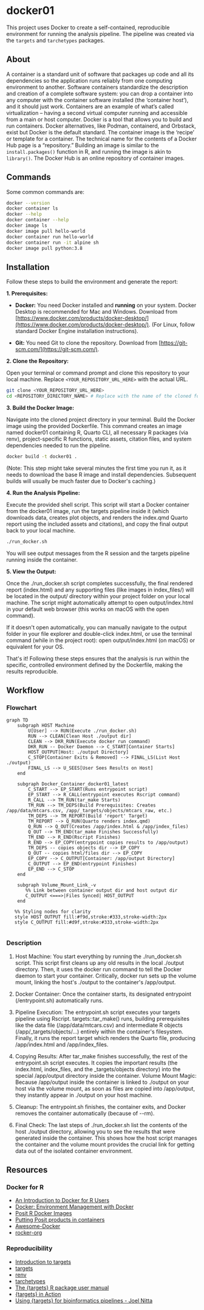 # docker01

This project uses Docker to create a self-contained, reproducible environment for running the analysis pipeline. The pipeline was created via the `targets` and `tarchetypes` packages.

## About

A container is a standard unit of software that packages up code and all its dependencies so the application runs reliably from one computing environment to another. Software containers standardize the description and creation of a complete software system: you can drop a container into any computer with the container software installed (the ‘container host’), and it should just work. Containers are an example of what’s called virtualization – having a second virtual computer running and accessible from a main or host computer. Docker is a tool that allows you to build and run containers. Docker alternatives, like Podman, containerd, and Orbstack, exist but Docker is the default standard. The container image is the ‘recipe’ or template for a container. The technical name for the contents of a Docker Hub page is a “repository.”  Building an image is similar to the `install.packages()` function in R, and running the image is akin to `library()`.  The Docker Hub is an online repository of container images.


## Commands

Some common commands are:

```bash
docker --version
docker container ls
docker --help
docker container --help
docker image ls
docker image pull hello-world
docker container run hello-world
docker container run -it alpine sh
docker image pull python:3.8
```

## Installation 

Follow these steps to build the environment and generate the report:

**1. Prerequisites:**

-  **Docker:** You need Docker installed and **running** on your system. Docker Desktop is recommended for Mac and Windows. Download from [https://www.docker.com/products/docker-desktop/](https://www.docker.com/products/docker-desktop/). (For Linux, follow standard Docker Engine installation instructions).

-  **Git:** You need Git to clone the repository. Download from [https://git-scm.com/](https://git-scm.com/).

**2. Clone the Repository:**

Open your terminal or command prompt and clone this repository to your local machine. Replace `<YOUR_REPOSITORY_URL_HERE>` with the actual URL.

```bash
git clone <YOUR_REPOSITORY_URL_HERE>
cd <REPOSITORY_DIRECTORY_NAME> # Replace with the name of the cloned folder

```
**3. Build the Docker Image:**

Navigate into the cloned project directory in your terminal. Build the Docker image using the provided Dockerfile. This command creates an image named docker01 containing R, Quarto CLI, all necessary R packages (via renv), project-specific R functions, static assets, citation files, and system dependencies needed to run the pipeline.

```bash
docker build -t docker01 .
``` 

(Note: This step might take several minutes the first time you run it, as it needs to download the base R image and install dependencies. Subsequent builds will usually be much faster due to Docker's caching.)

**4. Run the Analysis Pipeline:**

Execute the provided shell script. This script will start a Docker container from the docker01 image, run the targets pipeline inside it (which downloads data, creates plot objects, and renders the index.qmd Quarto report using the included assets and citations), and copy the final output back to your local machine.

```bash
./run_docker.sh
```

You will see output messages from the R session and the targets pipeline running inside the container.

**5. View the Output:**

Once the ./run_docker.sh script completes successfully, the final rendered report (index.html) and any supporting files (like images in index_files/) will be located in the output/ directory within your project folder on your local machine. The script might automatically attempt to open output/index.html in your default web browser (this works on macOS with the open command).

If it doesn't open automatically, you can manually navigate to the output folder in your file explorer and double-click index.html, or use the terminal command (while in the project root): open output/index.html (on macOS) or equivalent for your OS.

That's it! Following these steps ensures that the analysis is run within the specific, controlled environment defined by the Dockerfile, making the results reproducible.

## Workflow

### Flowchart

```mermaid
graph TD
    subgraph HOST Machine
        U[User] --> RUN(Execute ./run_docker.sh)
        RUN --> CLEAN[Clean Host ./output dir]
        CLEAN --> DKR_RUN(Execute docker run command)
        DKR_RUN -- Docker Daemon --> C_START[Container Starts]
        HOST_OUTPUT[Host: ./output Directory]
        C_STOP[Container Exits & Removed] --> FINAL_LS(List Host ./output)
        FINAL_LS --> U_SEES[User Sees Results on Host]
    end

    subgraph Docker_Container_docker01_latest
        C_START --> EP_START(Runs entrypoint script)
        EP_START --> R_CALL(entrypoint executes Rscript command)
        R_CALL --> TM_RUN(tar_make Starts)
        TM_RUN --> TM_DEPS(Build Prerequisites: Creates /app/data/mtcars.csv, /app/_targets/objects/mtcars_raw, etc.)
        TM_DEPS --> TM_REPORT(Build 'report' Target)
        TM_REPORT --> Q_RUN(Quarto renders index.qmd)
        Q_RUN --> Q_OUT(Creates /app/index.html & /app/index_files)
        Q_OUT --> TM_END(tar_make Finishes Successfully)
        TM_END --> R_END(Rscript Finishes)
        R_END --> EP_COPY(entrypoint copies results to /app/output)
        TM_DEPS -- copies objects dir --> EP_COPY
        Q_OUT -- copies html/files dir --> EP_COPY
        EP_COPY --> C_OUTPUT[Container: /app/output Directory]
        C_OUTPUT --> EP_END(entrypoint Finishes)
        EP_END --> C_STOP
    end

    subgraph Volume_Mount_Link_-v
       %% Link between container output dir and host output dir
       C_OUTPUT <===>|Files Synced| HOST_OUTPUT
    end

   %% Styling nodes for clarity
   style HOST_OUTPUT fill:#f9d,stroke:#333,stroke-width:2px
   style C_OUTPUT fill:#d9f,stroke:#333,stroke-width:2px


```

### Description

1. Host Machine: You start everything by running the ./run_docker.sh script. This script first cleans up any old results in the local ./output directory. Then, it uses the docker run command to tell the Docker daemon to start your container. Critically, docker run sets up the volume mount, linking the host's ./output to the container's /app/output.

2. Docker Container: Once the container starts, its designated entrypoint (/entrypoint.sh) automatically runs.

3. Pipeline Execution: The entrypoint.sh script executes your targets pipeline using Rscript. targets::tar_make() runs, building prerequisites like the data file (/app/data/mtcars.csv) and intermediate R objects (/app/_targets/objects/...) entirely within the container's filesystem. Finally, it runs the report target which renders the Quarto file, producing /app/index.html and /app/index_files.

4. Copying Results: After tar_make finishes successfully, the rest of the entrypoint.sh script executes. It copies the important results (the index.html, index_files, and the _targets/objects directory) into the special /app/output directory inside the container.
Volume Mount Magic: Because /app/output inside the container is linked to ./output on your host via the volume mount, as soon as files are copied into /app/output, they instantly appear in ./output on your host machine.

5. Cleanup: The entrypoint.sh finishes, the container exits, and Docker removes the container automatically (because of --rm).

6. Final Check: The last steps of ./run_docker.sh list the contents of the host ./output directory, allowing you to see the results that were generated inside the container.
This shows how the host script manages the container and the volume mount provides the crucial link for getting data out of the isolated container environment.

## Resources

### Docker for R

-  [An Introduction to Docker for R Users](https://colinfay.me/docker-r-reproducibility/)
-  [Docker: Environment Management with Docker](https://solutions.posit.co/envs-pkgs/environments/docker/)
-  [Posit R Docker Images](https://github.com/rstudio/r-docker)
-  [Putting Posit products in containers](https://solutions.posit.co/architecting/docker/)
-  [Awesome-Docker](https://github.com/veggiemonk/awesome-docker?tab=readme-ov-file#where-to-start)
-  [rocker-org](https://github.com/rocker-org)

### Reproducibility

-  [Introduction to targets](https://multimeric.github.io/targets-workshop/instructor/index.html)
-  [targets](https://docs.ropensci.org/targets/)
-  [renv](https://rstudio.github.io/renv/)
-  [tarchetypes](https://docs.ropensci.org/tarchetypes/)
-  [The {targets} R package user manual](https://books.ropensci.org/targets/)
-  [{targets} in Action](https://ropensci.org/commcalls/jan2023-targets/)
-  [Using {targets} for bioinformatics pipelines - Joel Nitta](https://joelnitta.github.io/comm-call-bioinfo-targets/#1)
